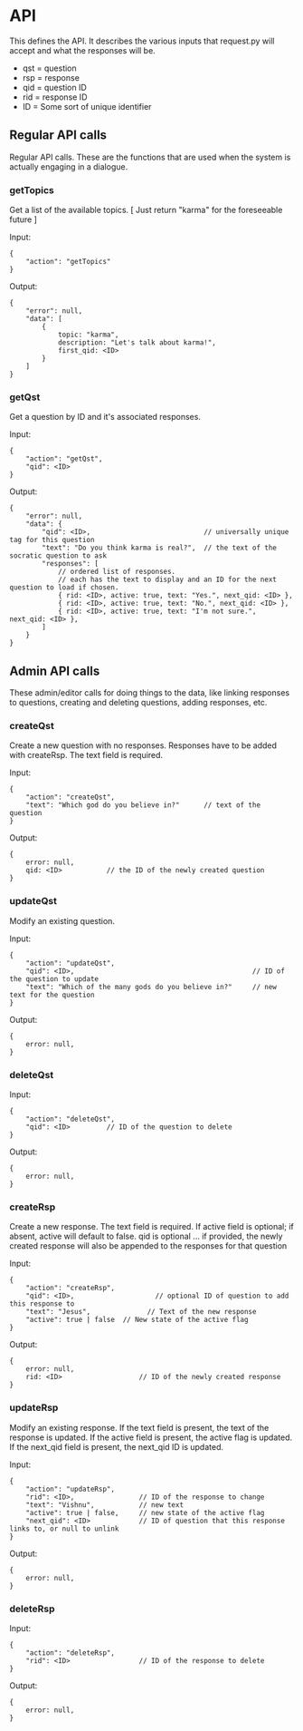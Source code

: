 
# API

This defines the API.
It describes the various inputs that request.py will accept and what the responses
will be.

* qst = question
* rsp = response
* qid = question ID
* rid = response ID
* ID = Some sort of unique identifier



## Regular API calls

Regular API calls.
These are the functions that are used when the system is actually engaging in a
dialogue.


### getTopics

Get a list of the available topics.  [ Just return "karma" for the foreseeable future ]

Input:

	{
		"action": "getTopics"
	}

Output:

	{
		"error": null,
		"data": [
			{
				topic: "karma",	
				description: "Let's talk about karma!",
				first_qid: <ID>
			}
		]
	}


### getQst

Get a question by ID and it's associated responses.

Input:

	{
		"action": "getQst",
		"qid": <ID>
	}

Output:

	{
		"error": null,
		"data": {
			"qid": <ID>,		                    // universally unique tag for this question
			"text": "Do you think karma is real?",	// the text of the socratic question to ask
			"responses": [	
				// ordered list of responses.
				// each has the text to display and an ID for the next question to load if chosen.
				{ rid: <ID>, active: true, text: "Yes.", next_qid: <ID> },
				{ rid: <ID>, active: true, text: "No.", next_qid: <ID> },
				{ rid: <ID>, active: true, text: "I'm not sure.", next_qid: <ID> },
			]
		}
	}


## Admin API calls

These admin/editor calls for doing things to the data, like linking responses to questions, 
creating and deleting questions, adding responses, etc.


### createQst

Create a new question with no responses.
Responses have to be added with createRsp.
The text field is required.

Input:

	{
		"action": "createQst",
		"text": "Which god do you believe in?"		// text of the question
	}

Output:

	{
		error: null,
		qid: <ID>			// the ID of the newly created question
	}


### updateQst

Modify an existing question.

Input:

	{
		"action": "updateQst",
		"qid": <ID>,						                    // ID of the question to update
		"text": "Which of the many gods do you believe in?" 	// new text for the question
	}

Output:

	{
		error: null,
	}


### deleteQst

Input:

	{
		"action": "deleteQst",
		"qid": <ID>			// ID of the question to delete
	}

Output:

	{
		error: null,
	}


### createRsp

Create a new response.
The text field is required.
If active field is optional; if absent, active will default to false.
qid is optional ... if provided, the newly created response will also
be appended to the responses for that question

Input:

	{
		"action": "createRsp",
		"qid": <ID>,				    // optional ID of question to add this response to
		"text": "Jesus",			  // Text of the new response
		"active": true | false	// New state of the active flag
	}

Output:

	{
		error: null,
		rid: <ID>				    // ID of the newly created response
	}


### updateRsp

Modify an existing response.
If the text field is present, the text of the response is updated.
If the active field is present, the active flag is updated.
If the next_qid field is present, the next_qid ID is updated.

Input:

	{
		"action": "updateRsp",
		"rid": <ID>,				// ID of the response to change
		"text": "Vishnu",			// new text
		"active": true | false,	    // new state of the active flag
		"next_qid": <ID>			// ID of question that this response links to, or null to unlink
	}

Output:

	{
		error: null,
	}


### deleteRsp

Input:

	{
		"action": "deleteRsp",
		"rid": <ID> 			    // ID of the response to delete
	}

Output:

	{
		error: null,
	}


